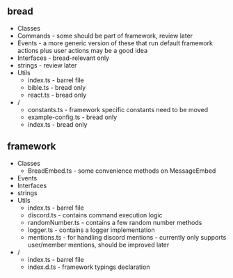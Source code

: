 ## bread

- Classes
- Commands - some should be part of framework, review later
- Events - a more generic version of these that run default framework actions plus user actions may be a good idea
- Interfaces - bread-relevant only
- strings - review later
- Utils
    - index.ts - barrel file
    - bible.ts - bread only
    - react.ts - bread only
- /
    - constants.ts - framework specific constants need to be moved
    - example-config.ts - bread only
    - index.ts - bread only

## framework

- Classes
    - BreadEmbed.ts - some convenience methods on MessageEmbed
- Events
- Interfaces
- strings
- Utils
    - index.ts - barrel file
    - discord.ts - contains command execution logic
    - randomNumber.ts - contains a few random number methods
    - logger.ts - contains a logger implementation
    - mentions.ts - for handling discord mentions - currently only supports user/member mentions, should be improved later
- /
    - index.ts - barrel file
    - index.d.ts - framework typings declaration
